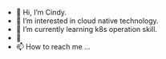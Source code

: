 - 👋 Hi, I’m Cindy.
- 👀 I’m interested in cloud native technology.  
- 🌱 I’m currently learning k8s operation skill. 
- 💞️ 
- 📫 How to reach me ...

<!---
CindyLizi/CindyLizi is a ✨ special ✨ repository because its `README.md` (this file) appears on your GitHub profile.
You can click the Preview link to take a look at your changes.
--->
